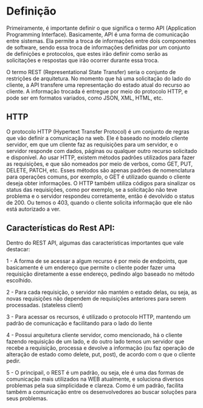 # Definição

Primeiramente, é importante definir o que significa o termo API (Application Programming Interface). Basicamente, API é uma forma de comunicação entre sistemas. Ela permite a troca de informações entre dois componentes de software, sendo essa troca de informações definidas por um conjunto de definições e protocolos, que estes irão definir como serão as solicitações e respostas que irão ocorrer durante essa troca.

O termo REST (Representational State Transfer) seria o conjunto de restrições de arquitetura. No momento que há uma solicitação do lado do cliente, a API transfere uma representação do estado atual do recurso ao cliente. A informação trocada é entregue por meio do protocolo HTTP, e pode ser em formatos variados, como JSON, XML, HTML, etc.

## HTTP

O protocolo HTTP (Hypertext Transfer Protocol) é um conjunto de regras que vão definir a comunicação na web. Ele é baseado no modelo cliente servidor, em que um cliente faz as requisições para um servidor, e o servidor responde com dados, páginas ou qualquer outro recurso solicitado e disponível. Ao usar HTTP, existem métodos padrões utilizados para fazer as requisições, e que são nomeados por meio de verbos, como GET, PUT, DELETE, PATCH, etc. Esses métodos são apenas padrões de nomenclatura para operações comuns, por exemplo, o GET é utilizado quando o cliente deseja obter informações. O HTTP também utiliza códigos para sinalizar os status das requisições, como por exemplo, se a solicitação não teve problema e o servidor respondeu corretamente, então é devolvido o status de 200. Ou temos o 403, quando o cliente solicita informação que ele não está autorizado a ver.

## Características do Rest API:

Dentro do REST API, algumas das características importantes que vale destacar:

1 - A forma de se acessar a algum recurso é por meio de endpoints, que basicamente é um endereço que permite o cliente poder fazer uma requisição diretamente a esse endereço, pedindo algo baseado no método escolhido.

2 - Para cada requisição, o servidor não mantém o estado delas, ou seja, as novas requisições não dependem de requisições anteriores para serem processadas. (stateless client)

3 - Para acessar os recursos, é utilizado o protocolo HTTP, mantendo um padrão de comunicação e facilitando para o lado do liente

4 - Possui arquitetura cliente servidor, como mencionado, há o cliente fazendo requisição de um lado, e do outro lado temos um servidor que recebe a requisição, processa e devolve a informação (ou faz operação de alteração de estado como delete, put, post), de acordo com o que o cliente pedir.

5 - O principail, o REST é um padrão, ou seja, ele é uma das formas de comunicação mais utilizados na WEB atualmente, e soluciona diversos problemas pela sua simplicidade e clareza. Como é um padrão, facilita também a comunicação entre os desenvolvedores ao buscar soluções para seus problemas.
